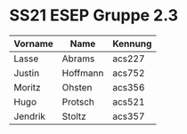 # SS21 ESEP Gruppe 2.3

| Vorname | Name     | Kennung |
|---------|----------|---------|
| Lasse   | Abrams   | acs227  |
| Justin  | Hoffmann | acs752  |
| Moritz  | Ohsten   | acs356  |
| Hugo    | Protsch  | acs521  |
| Jendrik | Stoltz   | acs357  |
